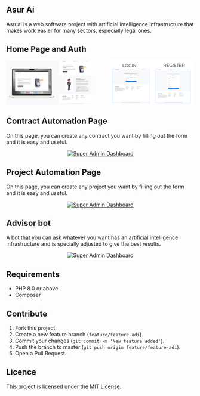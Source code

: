 ## Asur Ai
Asruai is a web software project with artificial intelligence infrastructure that makes work easier for many sectors, especially legal ones.

## Home Page and Auth

<p align="center" style="display: flex; justify-content: center; gap: 50px;">
  <a href="https://github.com/yunusasuroglu">
    <img width="500" src="public/assets/images/1.png" alt="Home Page">
  </a>
  <a href="https://github.com/yunusasuroglu">
    <img width="500" src="public/assets/images/2.png" alt="Home Page">
  </a>
</p>


## Contract Automation Page

On this page, you can create any contract you want by filling out the form and it is easy and useful.
<p align="center" style="display: flex; justify-content: center; gap: 50px;">
  <a href="https://github.com/yunusasuroglu/">
    <img src="public/assets/images/project/3.png" alt="Super Admin Dashboard">
  </a>
</p>

## Project Automation Page

On this page, you can create any project you want by filling out the form and it is easy and useful.
<p align="center" style="display: flex; justify-content: center; gap: 50px;">
  <a href="https://github.com/yunusasuroglu/">
    <img src="public/assets/images/project/4.png" alt="Super Admin Dashboard">
  </a>
</p>

## Advisor bot

A bot that you can ask whatever you want has an artificial intelligence infrastructure and is specially adjusted to give the best results.
<p align="center" style="display: flex; justify-content: center; gap: 50px;">
  <a href="https://github.com/yunusasuroglu/">
    <img src="public/assets/images/project/5.png" alt="Super Admin Dashboard">
  </a>
</p>

## Requirements

- PHP 8.0 or above
- Composer

## Contribute

1. Fork this project.
2. Create a new feature branch (`feature/feature-adi`).
3. Commit your changes (`git commit -m 'New feature added'`).
4. Push the branch to master (`git push origin feature/feature-adi`).
5. Open a Pull Request.

## Licence
This project is licensed under the [MIT License](LICENSE).

